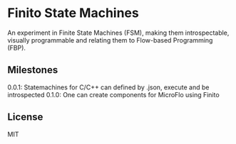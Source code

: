 Finito State Machines
====================
An experiment in Finite State Machines (FSM),
making them introspectable, visually programmable and
relating them to Flow-based Programming (FBP).


Milestones
-----------
0.0.1: Statemachines for C/C++ can defined by .json, execute and be introspected
0.1.0: One can create components for MicroFlo using Finito

License
--------
MIT

